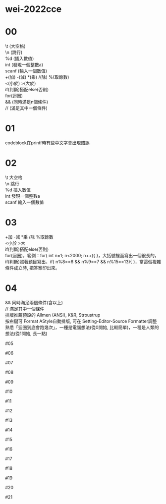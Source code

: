 # wei-2022cce
# 00
\t (大空格)\
\n (跳行)\
%d (插入數值)\
int (發現一個整數a)\
scanf (輸入一個數值)\
+(加) -(減) *(乘) /(除) %(取餘數)\
<(小於) >(大於)\
if(判斷)搭配else(否則)\
for(迴圈)\
&& (同時滿足n個條件)\
// (滿足其中一個條件)

# 01
codeblock在printf時有些中文字會出現錯誤

# 02
\t 大空格\
\n 跳行\
%d 插入數值\
int 發現一個整數a\
scanf 輸入一個數值

# 03
+加 -減 *乘 /除 %取餘數\
<小於 >大\
if(判斷)搭配else(否則)\
for(迴圈)，範例：for( int n=1; n<2000; n++){ }，大括號裡面寫出一個很長的，if(判斷)照著題目寫出，if( n%8==6 && n%9==7 && n%15==13){ }，當這個複雜條件成立時, 把答案印出來。

# 04
&& 同時滿足兩個條件(含以上)\
// 滿足其中一個條件\
排版推薦預設的 Allmen (ANSI), K&R, Stroustrup\
按右鍵可 Format AStyle自動排版, 可在 Setting-Editor-Source Formatter調整\
熟悉「迴圈到底會跑幾次」，一種是電腦想法(從0開始, 比較簡單)，一種是人類的想法(從1開始, 長一點)

#05

#06

#07

#08

#09

#10

#11

#12

#13

#14

#15

#16

#17

#18

#19

#20

#21
